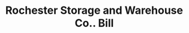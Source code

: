 ---
doi: 10.7916/D8BC59N2
date_other: '1910'
date_other_textual: 1910-1919
form: printed ephemera
genre:
- Invoices
name:
- Rochester Storage and Warehouse Co.
object_in_context_url: https://biggert.cul.columbia.edu/items/view/ave_biggert_01190
subject_hierarchical_geographic:
- Rochester, New York, United States
subject_name:
- Rochester Storage and Warehouse Co.
title: Rochester Storage and Warehouse Co.. Bill
sort_title: Rochester Storage and Warehouse Co.. Bill
call_number: ave_biggert_01190
coordinates:
- 43.16555555555556,-77.61138888888888
pid: ave_biggert_01190
identifiers: ave_biggert_01190
permalink: /biggert/ave_biggert_01190/
layout: iiif-image-page
---